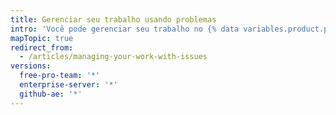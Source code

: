 ```yaml
---
title: Gerenciar seu trabalho usando problemas
intro: 'Você pode gerenciar seu trabalho no {% data variables.product.product_name %} criando problemas para rastrear ideias, melhorias, tarefas ou erros.'
mapTopic: true
redirect_from:
  - /articles/managing-your-work-with-issues
versions:
  free-pro-team: '*'
  enterprise-server: '*'
  github-ae: '*'
---
```


